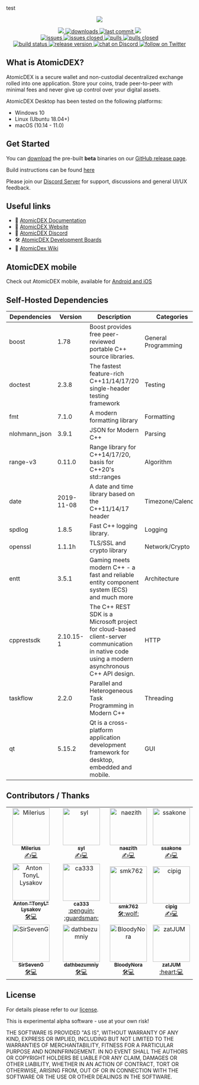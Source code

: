 test
<p align="center">
    <a href="https://atomicdex.io" alt="AtomicDEX">
        <img src="https://user-images.githubusercontent.com/35845239/147651230-827e8c0f-baf0-4f28-8be0-e08624baad37.png" />
    </a>
</p>

<p align="center">
    <a href="https://github.com/komodoplatform/atomicdex-desktop/graphs/contributors" alt="Contributors">
        <img src="https://img.shields.io/github/contributors/komodoplatform/atomicdex-desktop" />
    </a>
    <a href="https://github.com/komodoplatform/atomicdex-desktop/releases">
        <img src="https://img.shields.io/github/downloads/komodoplatform/atomicdex-desktop/total" alt="downloads">
    </a>
    <a href="https://github.com/komodoplatform/atomicdex-desktop/">
        <img src="https://img.shields.io/github/last-commit/komodoplatform/atomicdex-desktop" alt="last commit">
    </a>
    <a href="https://github.com/komodoplatform/atomicdex-desktop/pulse" alt="Activity">
        <img src="https://img.shields.io/github/commit-activity/m/komodoplatform/atomicdex-desktop" />
    </a>
	<br/>
    <a href="https://github.com/komodoplatform/atomicdex-desktop/issues">
        <img src="https://img.shields.io/github/issues-raw/komodoplatform/atomicdex-desktop" alt="issues">
    </a>
    <a href="https://github.com/komodoplatform/atomicdex-desktop/issues?q=is%3Aissue+is%3Aclosed">
        <img src="https://img.shields.io/github/issues-closed-raw/komodoplatform/atomicdex-desktop" alt="issues closed">
    </a>
    <a href="https://github.com/komodoplatform/atomicdex-desktop/pulls">
        <img src="https://img.shields.io/github/issues-pr/komodoplatform/atomicdex-desktop" alt="pulls">
    </a>
    <a href="https://github.com/komodoplatform/atomicdex-desktop/pulls?q=is%3Apr+is%3Aclosed">
        <img src="https://img.shields.io/github/issues-pr-closed/komodoplatform/atomicdex-desktop" alt="pulls closed">
    </a>
	<br/>
    <a href="https://github.com/KomodoPlatform/atomicDEX-Desktop/actions">
        <img src="https://img.shields.io/github/workflow/status/KomodoPlatform/atomicDEX-Desktop/AtomicDex-Desktop%20CI" alt="build status">
    </a>
    <a href="https://github.com/KomodoPlatform/atomicdex-desktop/releases">
        <img src="https://img.shields.io/github/v/release/komodoplatform/atomicdex-desktop" alt="release version">
    </a>
    <a href="https://discord.gg/3rzDPAr">
        <img src="https://img.shields.io/discord/302123079818149888?logo=discord" alt="chat on Discord">
    </a>
    <a href="https://twitter.com/intent/follow?screen_name=https://twitter.com/atomicdex">
        <img src="https://img.shields.io/twitter/follow/atomicdex?style=social&logo=twitter"
            alt="follow on Twitter">
    </a>
</p>


## What is AtomicDEX?

AtomicDEX is a secure wallet and non-custodial decentralized exchange rolled into one application. Store your coins,
trade peer-to-peer with minimal fees and never give up control over your digital assets.

AtomicDEX Desktop has been tested on the following platforms:

- Windows 10
- Linux (Ubuntu 18.04+)
- macOS (10.14 - 11.0)


## Get Started

You can [download](https://github.com/KomodoPlatform/atomicDEX-Desktop/releases) the pre-built <b>beta</b> binaries on
our [GitHub release page](https://github.com/KomodoPlatform/atomicDEX-Desktop/releases).

Build instructions can be found [here](https://github.com/KomodoPlatform/atomicDEX-Desktop/wiki/Build-Instructions)

Please join our [Discord Server](https://komodoplatform.com/discord) for support, discussions and general UI/UX
feedback.


## Useful links

- :book: [AtomicDEX Documentation](https://developers.komodoplatform.com/basic-docs/atomicdex/atomicdex-tutorials/introduction-to-atomicdex.html)
- :link: [AtomicDEX Website](https://atomicdex.io/)
- :speech_balloon: [AtomicDEX Discord](https://discord.gg/tvp96Gf)
- :hammer_and_wrench: [AtomicDEX Development Boards](https://github.com/KomodoPlatform/atomicDEX-Desktop/projects)
- :notebook_with_decorative_cover: [AtomicDex Wiki](https://github.com/KomodoPlatform/atomicDEX-Desktop/wiki/)


## AtomicDEX mobile

Check out AtomicDEX mobile, available for [Android and iOS](https://atomicdex.io) 


## Self-Hosted Dependencies

| Dependencies  | Version    | Description                                                                                                                                     | Categories          |
|---------------|------------|-------------------------------------------------------------------------------------------------------------------------------------------------|---------------------|
| boost         | 1.78       | Boost provides free peer-reviewed portable C++ source libraries.                                                                                | General Programming |
| doctest       | 2.3.8      | The fastest feature-rich C++11/14/17/20 single-header testing framework                                                                         | Testing             |
| fmt           | 7.1.0      | A modern formatting library                                                                                                                     | Formatting          |
| nlohmann_json | 3.9.1      | JSON for Modern C++                                                                                                                             | Parsing             |
| range-v3      | 0.11.0     | Range library for C++14/17/20, basis for C++20's std::ranges                                                                                    | Algorithm           |
| date          | 2019-11-08 | A date and time library based on the C++11/14/17 <chrono> header                                                                                | Timezone/Calendar   |
| spdlog        | 1.8.5      | Fast C++ logging library.                                                                                                                       | Logging             |
| openssl       | 1.1.1h     | TLS/SSL and crypto library                                                                                                                      | Network/Crypto      |
| entt          | 3.5.1      | Gaming meets modern C++ - a fast and reliable entity component system (ECS) and much more                                                       | Architecture        |
| cpprestsdk    | 2.10.15-1  | The C++ REST SDK is a Microsoft project for cloud-based client-server  communication in native code using a modern asynchronous C++ API design. | HTTP                |
| taskflow      | 2.2.0      | Parallel and Heterogeneous Task Programming in Modern C++                                                                                       | Threading           |
| qt            | 5.15.2     | Qt is a cross-platform application development framework for desktop, embedded and mobile.                                                      | GUI                 |


## Contributors / Thanks
  
<div align="center">
	<table>
	  <tr>
	    <td align="center">
	        <a href="https://github.com/Milerius"><img src="https://avatars1.githubusercontent.com/u/21139416?s=400&u=12e0a99353ae95365801542b85e2fd69abd44a81&v=4" width="100px;" alt="Milerius"/><br /><sub><b>Milerius</b></sub></a><br /><a href="https://github.com/KomodoPlatform/AtomicDex-Desktop/commits?author=Milerius" title="Lead Back-End Dev / Code">✍️💻</a>
	    </td>
		<td align="center">
		    <a href="https://github.com/SylEze"><img src="https://avatars1.githubusercontent.com/u/14373103?s=460&u=b303a2d2261008814800c2d7809efc6af685a460&v=4"width="100px;" alt="syl"/><br /><sub><b>syl</b></sub></a><br /><a href="https://github.com/KomodoPlatform/AtomicDex-Desktop/commits?author=SylEze" title="Frontend and Back-End Dev / Code">✍️💻</a>
		</td>
	    <td align="center">
	        <a href="https://github.com/naezith"><img src="https://avatars2.githubusercontent.com/u/6732486?s=400&u=5d242e560be002ad4af597dd284eb3242ab28016&v=4" width="100px;" alt="naezith"/><br /><sub><b>naezith</b></sub></a><br /><a href="https://github.com/KomodoPlatform/AtomicDex-Desktop/commits?author=naezith" title="Front-End Dev / Code">✍️💻</a>
	    </td>
	    <td align="center">
	        <a href="https://github.com/ssakone"><img src="https://avatars.githubusercontent.com/u/39985611?v=4" width="100px;" alt="ssakone"/><br /><sub><b>ssakone</b></sub></a><br /><a href="https://github.com/KomodoPlatform/AtomicDex-Desktop/commits?author=ssakone" title="Front-End Dev / Code">✍️💻</a>
	    </td>
	  </tr>
	  <tr>
	    <td align="center">
	        <a href="https://github.com/tonymorony"><img src="https://avatars3.githubusercontent.com/u/24797699?s=400&u=335984bcb93856f260ac6d139b18f0c596306e08&v=4" width="100px;" alt="Anton TonyL Lysakov"/><br /><sub><b>Anton "TonyL" Lysakov</b></sub></a><br /><a href="https://github.com/KomodoPlatform/AtomicDex-Desktop/commits?author=tonymorony" title="Lead QA / CI">🛠💻</a>
	    </td>
	    <td align="center">
	        <a href="https://github.com/ca333"><img src="https://avatars3.githubusercontent.com/u/10762374?s=60&v=4" width="100px;" alt="ca333"/><br /><sub><b>ca333</b></sub></a><br /><a href="https://github.com/KomodoPlatform/AtomicDex-Desktop/commits?author=ca333" title="Chief Technology Officer">:penguin: :guardsman:</a>
	    </td>
	    <td align="center">
	        <a href="https://github.com/smk762"><img src="https://i.imgur.com/gAD7BxX.jpg" width="100px;" alt="smk762"/><br /><sub><b>smk762</b></sub></a><br /><a href="https://github.com/KomodoPlatform/AtomicDex-Desktop/commits?author=smk762" title="QA Engineer">🛠:wolf:</a>
	    </td>
	    <td align="center">
	        <a href="https://github.com/cipig"><img src="https://avatars0.githubusercontent.com/u/32116761?s=60&v=4" width="100px;" alt="cipig"/><br /><sub><b>cipig</b></sub></a><br /><a href="https://github.com/KomodoPlatform/AtomicDex-Desktop/commits?author=cipig" title="System Administrator">✍️💻</a>
	    </td>
	  </tr>
	  <tr>
	    <td align="center">
	        <a href="https://github.com/SirSevenG"><img src="https://avatars1.githubusercontent.com/u/44422309?s=60&v=4" width="100px;" alt="SirSevenG"/><br /><sub><b>SirSevenG</b></sub></a><br /><a href="https://github.com/KomodoPlatform/AtomicDex-Desktop/commits?author=SirSevenG" title="QA Engineer">🛠💻</a>
	    </td>
	    <td align="center">
	        <a href="https://github.com/dathbezumniy"><img src="https://avatars2.githubusercontent.com/u/11756768?s=60&v=4" width="100px;" alt="dathbezumniy"/><br /><sub><b>dathbezumniy</b></sub></a><br /><a href="https://github.com/KomodoPlatform/AtomicDex-Desktop/commits?author=dathbezumniy" title="Junior QA Engineer">🛠💻</a>
	    </td>
	    <td align="center">
	        <a href="https://github.com/BloodyNora"><img src="https://avatars2.githubusercontent.com/u/4005813?s=60&v=4" width="100px;" alt="BloodyNora"/><br /><sub><b>BloodyNora</b></sub></a><br /><a href="https://github.com/KomodoPlatform/AtomicDex-Desktop/commits?author=BloodyNora" title="IT allrounder">🛠💻</a>
	    </td>
	    <td align="center">
	        <a href="https://github.com/zatJUM"><img src="https://avatars3.githubusercontent.com/u/45312760?s=60&v=4" width="100px;" alt="zatJUM"/><br /><sub><b>zatJUM</b></sub></a><br /><a href="https://github.com/KomodoPlatform/AtomicDex-Desktop/commits?author=zatJUM" title="Community Dev">:heart:💻</a>
	    </td>
	  </tr>
	</table>
</div>

  
## License

For details please refer to our [license](https://github.com/KomodoPlatform/atomicDEX-Desktop/blob/master/LICENSE).

This is experimental alpha software - use at your own risk!

THE SOFTWARE IS PROVIDED "AS IS", WITHOUT WARRANTY OF ANY KIND, EXPRESS OR IMPLIED, INCLUDING BUT NOT LIMITED TO THE
WARRANTIES OF MERCHANTABILITY, FITNESS FOR A PARTICULAR PURPOSE AND NONINFRINGEMENT. IN NO EVENT SHALL THE AUTHORS OR
COPYRIGHT HOLDERS BE LIABLE FOR ANY CLAIM, DAMAGES OR OTHER LIABILITY, WHETHER IN AN ACTION OF CONTRACT, TORT OR
OTHERWISE, ARISING FROM, OUT OF OR IN CONNECTION WITH THE SOFTWARE OR THE USE OR OTHER DEALINGS IN THE SOFTWARE.
